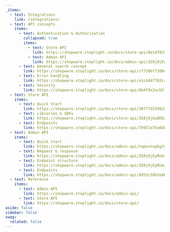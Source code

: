 ```yaml
---
_items:
  - text: Integrations
    link: /integrations/
  - text: API concepts
    items:
      - text: Authentication & Authorization
        collapsed: true
        items:
          - text: Store API    
            link: https://shopware.stoplight.io/docs/store-api/8e1d78252fa6f-authentication-and-authorisation
          - text: Admin API   
            link: https://shopware.stoplight.io/docs/admin-api/ZG9jOjEwODA3NjQx-authentication
      - text: General search concept
        link: https://shopware.stoplight.io/docs/store-api/cf710bf73d0cd-search-queries
      - text: Error handling
        link: https://shopware.stoplight.io/docs/store-api/e1c4d4ff82cc4-error-handling
      - text: Security
        link: https://shopware.stoplight.io/docs/store-api/6b4f9a2acb576-security
  - text: Store API
    items:
      - text: Quick Start
        link: https://shopware.stoplight.io/docs/store-api/38777d33d92dc-quick-start-guide
      - text: Libraries & SDKs
        link: https://shopware.stoplight.io/docs/store-api/ZG9jOjEwODEwMjI1-javascript-sd-ks
      - text: Endpoints
        link: https://shopware.stoplight.io/docs/store-api/7b972a75a8d8d-shopware-store-api
  - text: Admin API
    items:
      - text: Quick start
        link: https://shopware.stoplight.io/docs/admin-api/twpxvnspkg3yu-quick-start-guide
      - text: Request & response
        link: https://shopware.stoplight.io/docs/admin-api/ZG9jOjEyMzAzNDU1-request-and-response-structure
      - text: Endpoint structure
        link: https://shopware.stoplight.io/docs/admin-api/ZG9jOjEyMzAzNDU1-request-and-response-structure
      - text: Endpoints
        link: https://shopware.stoplight.io/docs/admin-api/8d53c59b2e6bc-shopware-admin-api      
  - text: Reference
    items:
      - text: Admin API
        link: https://shopware.stoplight.io/docs/admin-api/
      - text: Store API
        link: https://shopware.stoplight.io/docs/store-api/
aside: false
sidebar: false
swag:
  related: false
---
```


<SwagLanding image="/landing/themes.png">
    <template #title>Automate, integrate & connect</template>
    <template #description>
        Shopware offers an extensive Admin API that allows for way more than just reading and writing data. Learn how to make the most of it and build integrations, connectors or imports.
    </template>
    <template #ctas>
        <PageRef page="/docs/concepts/api/" title="Kick start here and explore" sub="Dive into the basics of authentication, privileges, reading and writing data, working with errors." />
    </template>
    <template #exposed>
        <SwagLandingCardList>
            <template #title>Starter guides</template>
            <template #description>
                Here is a handful of tutorials to follow along that make you familiar with some of our concepts:
            </template>
            <template #cards>
                <PageRef page="/docs/guides/integrations-api/general-concepts/search-criteria">
                    <template #title>Criteria concept</template>
                    <template #sub>Understand the search criteria, a powerful concept to read, filter and aggregate data through the Admin API.</template>
                </PageRef>
                <PageRef page="https://shopware.stoplight.io/docs/admin-api/fdd24cc76f22d-order-overview">
                    <template #title>Automate processes</template>
                    <template #sub>Transition order or payment states, send out emails, clear caches - automation can make life a lot easier - and more efficient.</template>
                </PageRef>
                <PageRef page="https://shopware.stoplight.io/docs/admin-api/faf8f8e4e13a0-bulk-payloads">
                    <template #title>Bulk operations</template>
                    <template #sub>Perform multiple write operations like creating, updating and deleting simultaneously.</template>
                </PageRef>
            </template>
        </SwagLandingCardList>
        <SwagLandingCardList>
            <template #title>Highlights</template>
            <template #description>
                APIs in Shopware serve several important functions that enhance the functionality and integration capabilities of the e-commerce platform. Here are the primary functions of APIs in Shopware:
            </template>
            <div class="grid gap-8">
                <div class="grid md:grid-cols-2 gap-8">
                    <SwagCardSummary icon="storefront">
                        <template #title>Store-API</template>
                        <ul>
                            <li><a href="https://shopware.stoplight.io/docs/store-api/8e1d78252fa6f-authentication-and-authorisation">Authentication</a></li>
                            <li><a href="https://shopware.stoplight.io/docs/store-api/aa7ea5e14dea6-registering-a-customer">Registering customers</a></li>
                            <li><a href="https://shopware.stoplight.io/docs/store-api/b56ebe18277c6-searching-for-products">Search products</a></li>
                            <li><a href="https://shopware.stoplight.io/docs/store-api/22b27f0c6cff7-working-with-the-cart">Work with cart</a></li>
                            <li><a href="https://shopware.stoplight.io/docs/store-api/8218801e50fe5-handling-the-payment">Handling payments</a></li>
                            <li><a href="https://shopware.stoplight.io/docs/store-api/7b972a75a8d8d-shopware-store-api">Store-API enpoints</a></li>
                        </ul>
                    </SwagCardSummary>
                    <SwagCardSummary icon="warehouse">
                        <template #title>Admin-API</template>
                        <ul>
                            <li><a href="https://shopware.stoplight.io/docs/admin-api/8e1d78252fa6f-authentication">Authentication</a></li>
                            <li><a href="https://shopware.stoplight.io/docs/admin-api/e51cf55ab14a4-product-management">Product Management</a></li>
                            <li><a href="https://shopware.stoplight.io/docs/admin-api/c042ae0cd330f-media-management">Media Management</a></li>
                            <li><a href="https://shopware.stoplight.io/docs/admin-api/3be386a26c0f9-document-management">Document Management</a></li>
                            <li><a href="https://shopware.stoplight.io/docs/admin-api/fdd24cc76f22d-order-management">Order Management</a></li>
                            <li><a href="https://shopware.stoplight.io/docs/admin-api/s92t5mvj387wz-cms-management">CMS Management</a></li>
                            <li><a href="https://shopware.stoplight.io/docs/admin-api/8d53c59b2e6bc-shopware-admin-api">Admin-API endpoints</a></li>
                        </ul>
                    </SwagCardSummary>
                </div>
            </div>
        </SwagLandingCardList>
    </template>
</SwagLanding>
